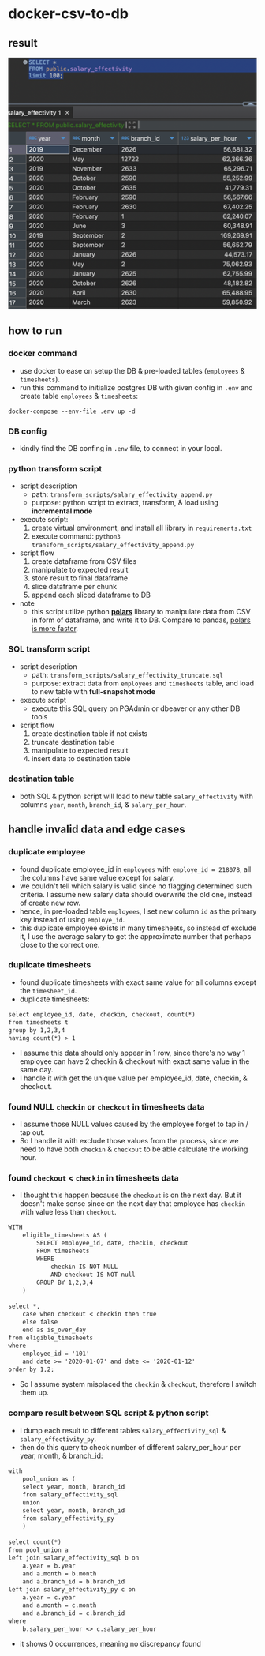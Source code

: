 # docker-csv-to-db

## result
![ss result](https://github.com/firdausraginda/docker-csv-to-db/blob/main/ss_result.png)

## how to run

### docker command 
* use docker to ease on setup the DB & pre-loaded tables (`employees` & `timesheets`).
* run this command to initialize postgres DB with given config in `.env` and create table `employees` & `timesheets`:
```
docker-compose --env-file .env up -d
```

### DB config
* kindly find the DB confing in `.env` file, to connect in your local.

### python transform script
* script description
  * path: `transform_scripts/salary_effectivity_append.py`
  * purpose: python script to extract, transform, & load using **incremental mode** 
* execute script:
  1. create virtual environment, and install all library in `requirements.txt`
  2. execute command: `python3 transform_scripts/salary_effectivity_append.py`
* script flow
  1. create dataframe from CSV files
  2. manipulate to expected result
  3. store result to final dataframe 
  4. slice dataframe per chunk
  5. append each sliced dataframe to DB
* note
  * this script utilize python [**polars**](https://docs.pola.rs/) library to manipulate data from CSV in form of dataframe, and write it to DB. Compare to pandas, [polars is more faster](https://medium.com/cuenex/pandas-2-0-vs-polars-the-ultimate-battle-a378eb75d6d1).

### SQL transform script
* script description
  * path: `transform_scripts/salary_effectivity_truncate.sql`
  * purpose: extract data from `employees` and `timesheets` table, and load to new table with **full-snapshot mode**
* execute script
  * execute this SQL query on PGAdmin or dbeaver or any other DB tools
* script flow
  1. create destination table if not exists
  2. truncate destination table
  3. manipulate to expected result
  4. insert data to destination table

### destination table
* both SQL & python script will load to new table `salary_effectivity` with columns `year`, `month`, `branch_id`, & `salary_per_hour`.

## handle invalid data and edge cases

### duplicate employee
* found duplicate employee_id in `employees` with `employe_id = 218078`, all the columns have same value except for salary.
* we couldn't tell which salary is valid since no flagging determined such criteria. I assume new salary data should overwrite the old one, instead of create new row.
* hence, in pre-loaded table `employees`, I set new column `id` as the primary key instead of using `employe_id`.
* this duplicate employee exists in many timesheets, so instead of exclude it, I use the average salary to get the approximate number that perhaps close to the correct one.

### duplicate timesheets
* found duplicate timesheets with exact same value for all columns except the `timesheet_id`. 
* duplicate timesheets:
```
select employee_id, date, checkin, checkout, count(*)
from timesheets t 
group by 1,2,3,4
having count(*) > 1
```
* I assume this data should only appear in 1 row, since there's no way 1 employee can have 2 checkin & checkout with exact same value in the same day.
* I handle it with get the unique value per employee_id, date, checkin, & checkout.

### found NULL `checkin` or `checkout` in timesheets data
* I assume those NULL values caused by the employee forget to tap in / tap out.
* So I handle it with exclude those values from the process, since we need to have both `checkin` & `checkout` to be able calculate the working hour.

### found `checkout` < `checkin` in timesheets data
* I thought this happen because the `checkout` is on the next day. But it doesn't make sense since on the next day that employee has `checkin` with value less than `checkout`.
```
WITH
	eligible_timesheets AS (
		SELECT employee_id, date, checkin, checkout
		FROM timesheets
		WHERE
			checkin IS NOT NULL
			AND checkout IS NOT null
		GROUP BY 1,2,3,4
	)

select *,
	case when checkout < checkin then true
	else false
	end as is_over_day
from eligible_timesheets
where
	employee_id = '101'
	and date >= '2020-01-07' and date <= '2020-01-12'
order by 1,2;
```
* So I assume system misplaced the `checkin` & `checkout`, therefore I switch them up.

### compare result between SQL script & python script
* I dump each result to different tables `salary_effectivity_sql` & `salary_effectivity_py`.
* then do this query to check number of different salary_per_hour per year, month, & branch_id:
```
with
	pool_union as (
	select year, month, branch_id
	from salary_effectivity_sql
	union
	select year, month, branch_id
	from salary_effectivity_py
	)

select count(*)
from pool_union a
left join salary_effectivity_sql b on
	a.year = b.year
	and a.month = b.month
	and a.branch_id = b.branch_id
left join salary_effectivity_py c on
	a.year = c.year
	and a.month = c.month
	and a.branch_id = c.branch_id
where
	b.salary_per_hour <> c.salary_per_hour 
```
* it shows 0 occurrences, meaning no discrepancy found